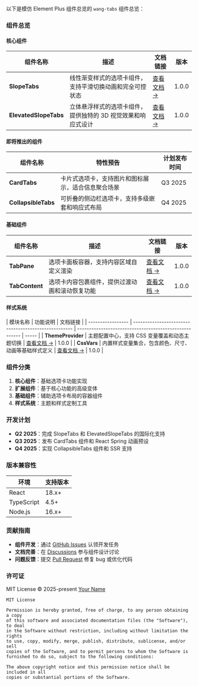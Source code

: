 以下是模仿 Element Plus 组件总览的 `wang-tabs` 组件总览：

### 组件总览

#### **核心组件**

| 组件名称              | 描述                                                         | 文档链接                                                    | 版本  |
| --------------------- | ------------------------------------------------------------ | ----------------------------------------------------------- | ----- |
| **SlopeTabs**         | 线性渐变样式的选项卡组件，支持平滑切换动画和完全可控状态     | [查看文档 →](https://your-docs-url.com/slope-tabs)          | 1.0.0 |
| **ElevatedSlopeTabs** | 立体悬浮样式的选项卡组件，提供独特的 3D 视觉效果和响应式设计 | [查看文档 →](https://your-docs-url.com/elevated-slope-tabs) | 1.0.0 |

#### **即将推出的组件**

| 组件名称            | 特性预告                                           | 计划发布时间 |
| ------------------- | -------------------------------------------------- | ------------ |
| **CardTabs**        | 卡片式选项卡，支持图片和图标展示，适合信息聚合场景 | Q3 2025      |
| **CollapsibleTabs** | 可折叠的侧边栏选项卡，支持多级嵌套和响应式布局     | Q4 2025      |

#### **基础组件**

| 组件名称       | 描述                                           | 文档链接                                            | 版本  |
| -------------- | ---------------------------------------------- | --------------------------------------------------- | ----- |
| **TabPane**    | 选项卡面板容器，支持内容区域自定义渲染         | [查看文档 →](https://your-docs-url.com/tab-pane)    | 1.0.0 |
| **TabContent** | 选项卡内容包裹组件，提供过渡动画和滚动恢复功能 | [查看文档 →](https://your-docs-url.com/tab-content) | 1.0.0 |

#### **样式系统**

| 模块名称          | 功能说明                                             | 文档链接                                               |
| ----------------- | ---------------------------------------------------- | ------------------------------------------------------ | ----- |
| **ThemeProvider** | 主题配置中心，支持 CSS 变量覆盖和动态主题切换        | [查看文档 →](https://your-docs-url.com/theme-provider) | 1.0.0 |
| **CssVars**       | 内置样式变量集合，包含颜色、尺寸、动画等基础样式定义 | [查看文档 →](https://your-docs-url.com/css-vars)       | 1.0.0 |

### 组件分类

1. **核心组件**：基础选项卡功能实现
2. **扩展组件**：基于核心功能的高级变体
3. **基础组件**：辅助选项卡布局的容器组件
4. **样式系统**：主题和样式定制工具

### 开发计划

- **Q2 2025**：完成 SlopeTabs 和 ElevatedSlopeTabs 的国际化支持
- **Q3 2025**：发布 CardTabs 组件和 React Spring 动画预设
- **Q4 2025**：实现 CollapsibleTabs 组件和 SSR 支持

### 版本兼容性

| 环境       | 支持版本 |
| ---------- | -------- |
| React      | 18.x+    |
| TypeScript | 4.5+     |
| Node.js    | 16.x+    |

### 贡献指南

- **组件开发**：通过 [GitHub Issues](https://github.com/0418wangweijie/wang-tabs/issues) 认领开发任务
- **文档完善**：在 [Discussions](https://github.com/0418wangweijie/wang-tabs/discussions) 参与组件设计讨论
- **问题反馈**：提交 [Pull Request](https://github.com/0418wangweijie/wang-tabs/pulls) 修复 bug 或优化代码

### 许可证

MIT License © 2025-present [Your Name](https://github.com/0418wangweijie)

```
MIT License

Permission is hereby granted, free of charge, to any person obtaining a copy
of this software and associated documentation files (the "Software"), to deal
in the Software without restriction, including without limitation the rights
to use, copy, modify, merge, publish, distribute, sublicense, and/or sell
copies of the Software, and to permit persons to whom the Software is
furnished to do so, subject to the following conditions:

The above copyright notice and this permission notice shall be included in all
copies or substantial portions of the Software.
```

